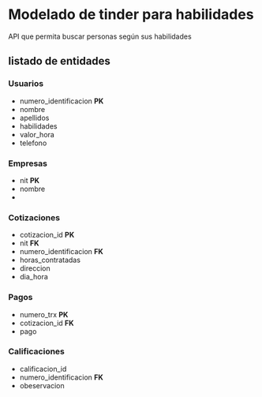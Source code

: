 # Modelado de tinder para habilidades
API que permita buscar personas según sus habilidades

## listado de entidades 

### Usuarios 

- numero_identificacion **PK**
- nombre
- apellidos
- habilidades
- valor_hora
- telefono

### Empresas

- nit **PK**
- nombre
- 

### Cotizaciones

- cotizacion_id **PK**
- nit **FK**
- numero_identificacion **FK**
- horas_contratadas
- direccion
- dia_hora

### Pagos

- numero_trx **PK**
- cotizacion_id **FK**
- pago

### Calificaciones

- calificacion_id
- numero_identificacion **FK**
- obeservacion
